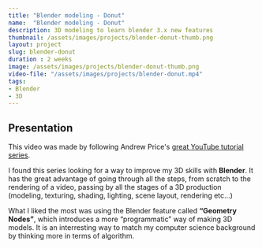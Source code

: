 ```yaml
---
title: "Blender modeling - Donut"
name:  "Blender modeling - Donut"
description: 3D modeling to learn blender 3.x new features
thumbnail: /assets/images/projects/blender-donut-thumb.png
layout: project
slug: blender-donut
duration : 2 weeks
image: /assets/images/projects/blender-donut-thumb.png
video-file: "/assets/images/projects/blender-donut.mp4"
tags:
- Blender
- 3D
---
```


## Presentation
This video was made by following Andrew Price's [great YouTube tutorial series](https://www.youtube.com/watch?v=nIoXOplUvAw&list=PLjEaoINr3zgFX8ZsChQVQsuDSjEqdWMAD).  

I found this series looking for a way to improve my 3D skills with **Blender**. It has the great advantage of going through all the steps, from scratch to the rendering of a video, passing by all the stages of a 3D production (modeling, texturing, shading, lighting, scene layout, rendering etc…)

What I liked the most was using the Blender feature called **“Geometry Nodes”**, which introduces a more “programmatic” way of making 3D models. It is an interresting way to match my computer science background by thinking more in terms of algorithm.

